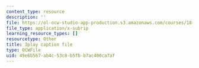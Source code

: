 ```yaml
---
content_type: resource
description: ''
file: https://ol-ocw-studio-app-production.s3.amazonaws.com/courses/18-01sc-single-variable-calculus-fall-2010/49e6b567ab4c53c8b5fbb7ac400ca7af_sRIDVAcoG5A.vtt
file_type: application/x-subrip
learning_resource_types: []
resourcetype: Other
title: 3play caption file
type: OCWFile
uid: 49e6b567-ab4c-53c8-b5fb-b7ac400ca7af
---
```

